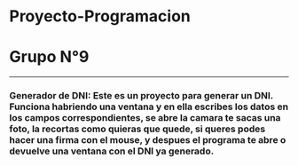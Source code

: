 # Proyecto-Programacion
# Grupo N°9
***
### Generador de DNI: Este es un proyecto para generar un DNI. Funciona habriendo una ventana y en ella escribes los datos en los campos correspondientes, se abre la camara te sacas una foto, la recortas como quieras que quede, si queres podes hacer una firma con el mouse, y despues el programa te abre o devuelve una ventana con el DNI ya generado.
